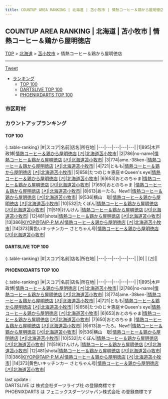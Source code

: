 ```yaml
---
title: COUNTUP AREA RANKING | 北海道 | 苫小牧市 | 情熱コーヒー＆鶏から屋明徳店
---
```

## COUNTUP AREA RANKING | 北海道 | 苫小牧市 | 情熱コーヒー＆鶏から屋明徳店

[TOP](/darts/rank/) > [北海道](/darts/rank/北海道/) > [苫小牧市](/darts/rank/北海道/苫小牧市/) > 情熱コーヒー＆鶏から屋明徳店

___

<a href="https://twitter.com/share?ref_src=twsrc%5Etfw" data-text="COUNTUP AREA RANKING | 北海道苫小牧市情熱コーヒー＆鶏から屋明徳店" class="twitter-share-button" data-hashtags="DARTSLIVE,PHOENIXDARTS,darts,ダーツ" data-show-count="false">Tweet</a>

* [ランキング](#カウントアップランキング)
    * [TOP 100](#top-100)
    * [DARTSLIVE TOP 100](#dartslive-top-100)
    * [PHOENIXDARTS TOP 100](#phoenixdarts-top-100)

### 市区町村

<ul>

</ul>

### カウントアップランキング

#### TOP 100



{:.table-ranking}
|#|スコア|名前|店名|所在地|
|---|---|---|---|---|
|1|895|<span class="rank-name-pd">木戸 政博</span>|<a href="/darts/rank/shops/88603.html">情熱コーヒー＆鶏から屋明徳店</a> <a href="https://vs.phoenixdarts.com/jp/shop/shopDetailInfo/s_88603?s_seq=88603">[↗]</a>|<a href="/darts/rank/北海道/苫小牧市">北海道苫小牧市</a>|
|2|786|<span class="rank-name-pd">no-name</span>|<a href="/darts/rank/shops/88603.html">情熱コーヒー＆鶏から屋明徳店</a> <a href="https://vs.phoenixdarts.com/jp/shop/shopDetailInfo/s_88603?s_seq=88603">[↗]</a>|<a href="/darts/rank/北海道/苫小牧市">北海道苫小牧市</a>|
|3|774|<span class="rank-name-pd">ame.-38ken-</span>|<a href="/darts/rank/shops/88603.html">情熱コーヒー＆鶏から屋明徳店</a> <a href="https://vs.phoenixdarts.com/jp/shop/shopDetailInfo/s_88603?s_seq=88603">[↗]</a>|<a href="/darts/rank/北海道/苫小牧市">北海道苫小牧市</a>|
|4|721|<span class="rank-name-pd">ともも</span>|<a href="/darts/rank/shops/88603.html">情熱コーヒー＆鶏から屋明徳店</a> <a href="https://vs.phoenixdarts.com/jp/shop/shopDetailInfo/s_88603?s_seq=88603">[↗]</a>|<a href="/darts/rank/北海道/苫小牧市">北海道苫小牧市</a>|
|5|658|<span class="rank-name-pd">たつのじ☆恵庭☆Queen&#x27;s eye</span>|<a href="/darts/rank/shops/88603.html">情熱コーヒー＆鶏から屋明徳店</a> <a href="https://vs.phoenixdarts.com/jp/shop/shopDetailInfo/s_88603?s_seq=88603">[↗]</a>|<a href="/darts/rank/北海道/苫小牧市">北海道苫小牧市</a>|
|6|653|<span class="rank-name-pd">おとのちゃま</span>|<a href="/darts/rank/shops/88603.html">情熱コーヒー＆鶏から屋明徳店</a> <a href="https://vs.phoenixdarts.com/jp/shop/shopDetailInfo/s_88603?s_seq=88603">[↗]</a>|<a href="/darts/rank/北海道/苫小牧市">北海道苫小牧市</a>|
|7|650|<span class="rank-name-pd">おとのちゃま </span>|<a href="/darts/rank/shops/88603.html">情熱コーヒー＆鶏から屋明徳店</a> <a href="https://vs.phoenixdarts.com/jp/shop/shopDetailInfo/s_88603?s_seq=88603">[↗]</a>|<a href="/darts/rank/北海道/苫小牧市">北海道苫小牧市</a>|
|8|613|<span class="rank-name-pd">あーたろ。New!!</span>|<a href="/darts/rank/shops/88603.html">情熱コーヒー＆鶏から屋明徳店</a> <a href="https://vs.phoenixdarts.com/jp/shop/shopDetailInfo/s_88603?s_seq=88603">[↗]</a>|<a href="/darts/rank/北海道/苫小牧市">北海道苫小牧市</a>|
|9|536|<span class="rank-name-pd">横山　聡</span>|<a href="/darts/rank/shops/88603.html">情熱コーヒー＆鶏から屋明徳店</a> <a href="https://vs.phoenixdarts.com/jp/shop/shopDetailInfo/s_88603?s_seq=88603">[↗]</a>|<a href="/darts/rank/北海道/苫小牧市">北海道苫小牧市</a>|
|10|532|<span class="rank-name-pd">たくぼん</span>|<a href="/darts/rank/shops/88603.html">情熱コーヒー＆鶏から屋明徳店</a> <a href="https://vs.phoenixdarts.com/jp/shop/shopDetailInfo/s_88603?s_seq=88603">[↗]</a>|<a href="/darts/rank/北海道/苫小牧市">北海道苫小牧市</a>|
|11|519|<span class="rank-name-pd">けんけん </span>|<a href="/darts/rank/shops/88603.html">情熱コーヒー＆鶏から屋明徳店</a> <a href="https://vs.phoenixdarts.com/jp/shop/shopDetailInfo/s_88603?s_seq=88603">[↗]</a>|<a href="/darts/rank/北海道/苫小牧市">北海道苫小牧市</a>|
|12|481|<span class="rank-name-pd">shota</span>|<a href="/darts/rank/shops/88603.html">情熱コーヒー＆鶏から屋明徳店</a> <a href="https://vs.phoenixdarts.com/jp/shop/shopDetailInfo/s_88603?s_seq=88603">[↗]</a>|<a href="/darts/rank/北海道/苫小牧市">北海道苫小牧市</a>|
|13|386|<span class="rank-name-pd">KIYOP@TAIP-P.M.A</span>|<a href="/darts/rank/shops/88603.html">情熱コーヒー＆鶏から屋明徳店</a> <a href="https://vs.phoenixdarts.com/jp/shop/shopDetailInfo/s_88603?s_seq=88603">[↗]</a>|<a href="/darts/rank/北海道/苫小牧市">北海道苫小牧市</a>|
|14|373|<span class="rank-name-pd">黄色いキッチンカー さとちゃん号</span>|<a href="/darts/rank/shops/88603.html">情熱コーヒー＆鶏から屋明徳店</a> <a href="https://vs.phoenixdarts.com/jp/shop/shopDetailInfo/s_88603?s_seq=88603">[↗]</a>|<a href="/darts/rank/北海道/苫小牧市">北海道苫小牧市</a>|


#### DARTSLIVE TOP 100



{:.table-ranking}
|#|スコア|名前|店名|所在地|
|---|---|---|---|---|
||0|<span class="rank-name-dl"> </span>|<a href="/darts/rank/shops/.html"></a> <a href="">[↗]</a>|<a href="/darts/rank//"></a>|


#### PHOENIXDARTS TOP 100



{:.table-ranking}
|#|スコア|名前|店名|所在地|
|---|---|---|---|---|
|1|895|<span class="rank-name-pd">木戸 政博</span>|<a href="/darts/rank/shops/88603.html">情熱コーヒー＆鶏から屋明徳店</a> <a href="https://vs.phoenixdarts.com/jp/shop/shopDetailInfo/s_88603?s_seq=88603">[↗]</a>|<a href="/darts/rank/北海道/苫小牧市">北海道苫小牧市</a>|
|2|786|<span class="rank-name-pd">no-name</span>|<a href="/darts/rank/shops/88603.html">情熱コーヒー＆鶏から屋明徳店</a> <a href="https://vs.phoenixdarts.com/jp/shop/shopDetailInfo/s_88603?s_seq=88603">[↗]</a>|<a href="/darts/rank/北海道/苫小牧市">北海道苫小牧市</a>|
|3|774|<span class="rank-name-pd">ame.-38ken-</span>|<a href="/darts/rank/shops/88603.html">情熱コーヒー＆鶏から屋明徳店</a> <a href="https://vs.phoenixdarts.com/jp/shop/shopDetailInfo/s_88603?s_seq=88603">[↗]</a>|<a href="/darts/rank/北海道/苫小牧市">北海道苫小牧市</a>|
|4|721|<span class="rank-name-pd">ともも</span>|<a href="/darts/rank/shops/88603.html">情熱コーヒー＆鶏から屋明徳店</a> <a href="https://vs.phoenixdarts.com/jp/shop/shopDetailInfo/s_88603?s_seq=88603">[↗]</a>|<a href="/darts/rank/北海道/苫小牧市">北海道苫小牧市</a>|
|5|658|<span class="rank-name-pd">たつのじ☆恵庭☆Queen&#x27;s eye</span>|<a href="/darts/rank/shops/88603.html">情熱コーヒー＆鶏から屋明徳店</a> <a href="https://vs.phoenixdarts.com/jp/shop/shopDetailInfo/s_88603?s_seq=88603">[↗]</a>|<a href="/darts/rank/北海道/苫小牧市">北海道苫小牧市</a>|
|6|653|<span class="rank-name-pd">おとのちゃま</span>|<a href="/darts/rank/shops/88603.html">情熱コーヒー＆鶏から屋明徳店</a> <a href="https://vs.phoenixdarts.com/jp/shop/shopDetailInfo/s_88603?s_seq=88603">[↗]</a>|<a href="/darts/rank/北海道/苫小牧市">北海道苫小牧市</a>|
|7|650|<span class="rank-name-pd">おとのちゃま </span>|<a href="/darts/rank/shops/88603.html">情熱コーヒー＆鶏から屋明徳店</a> <a href="https://vs.phoenixdarts.com/jp/shop/shopDetailInfo/s_88603?s_seq=88603">[↗]</a>|<a href="/darts/rank/北海道/苫小牧市">北海道苫小牧市</a>|
|8|613|<span class="rank-name-pd">あーたろ。New!!</span>|<a href="/darts/rank/shops/88603.html">情熱コーヒー＆鶏から屋明徳店</a> <a href="https://vs.phoenixdarts.com/jp/shop/shopDetailInfo/s_88603?s_seq=88603">[↗]</a>|<a href="/darts/rank/北海道/苫小牧市">北海道苫小牧市</a>|
|9|536|<span class="rank-name-pd">横山　聡</span>|<a href="/darts/rank/shops/88603.html">情熱コーヒー＆鶏から屋明徳店</a> <a href="https://vs.phoenixdarts.com/jp/shop/shopDetailInfo/s_88603?s_seq=88603">[↗]</a>|<a href="/darts/rank/北海道/苫小牧市">北海道苫小牧市</a>|
|10|532|<span class="rank-name-pd">たくぼん</span>|<a href="/darts/rank/shops/88603.html">情熱コーヒー＆鶏から屋明徳店</a> <a href="https://vs.phoenixdarts.com/jp/shop/shopDetailInfo/s_88603?s_seq=88603">[↗]</a>|<a href="/darts/rank/北海道/苫小牧市">北海道苫小牧市</a>|
|11|519|<span class="rank-name-pd">けんけん </span>|<a href="/darts/rank/shops/88603.html">情熱コーヒー＆鶏から屋明徳店</a> <a href="https://vs.phoenixdarts.com/jp/shop/shopDetailInfo/s_88603?s_seq=88603">[↗]</a>|<a href="/darts/rank/北海道/苫小牧市">北海道苫小牧市</a>|
|12|481|<span class="rank-name-pd">shota</span>|<a href="/darts/rank/shops/88603.html">情熱コーヒー＆鶏から屋明徳店</a> <a href="https://vs.phoenixdarts.com/jp/shop/shopDetailInfo/s_88603?s_seq=88603">[↗]</a>|<a href="/darts/rank/北海道/苫小牧市">北海道苫小牧市</a>|
|13|386|<span class="rank-name-pd">KIYOP@TAIP-P.M.A</span>|<a href="/darts/rank/shops/88603.html">情熱コーヒー＆鶏から屋明徳店</a> <a href="https://vs.phoenixdarts.com/jp/shop/shopDetailInfo/s_88603?s_seq=88603">[↗]</a>|<a href="/darts/rank/北海道/苫小牧市">北海道苫小牧市</a>|
|14|373|<span class="rank-name-pd">黄色いキッチンカー さとちゃん号</span>|<a href="/darts/rank/shops/88603.html">情熱コーヒー＆鶏から屋明徳店</a> <a href="https://vs.phoenixdarts.com/jp/shop/shopDetailInfo/s_88603?s_seq=88603">[↗]</a>|<a href="/darts/rank/北海道/苫小牧市">北海道苫小牧市</a>|


<div class="footer border-top border-gray-light mt-5 pt-3 text-right text-gray">
    last update : <span style="font-weight: italic" id="foot_last_modified"></span><br />
    DARTSLIVE は 株式会社ダーツライブ社 の登録商標です<br />
    PHOENIXDARTS は フェニックスダーツジャパン株式会社 の登録商標です<br />
</div>

<script src="https://cdnjs.cloudflare.com/ajax/libs/jquery.tablesorter/2.31.3/js/jquery.tablesorter.min.js" integrity="sha512-qzgd5cYSZcosqpzpn7zF2ZId8f/8CHmFKZ8j7mU4OUXTNRd5g+ZHBPsgKEwoqxCtdQvExE5LprwwPAgoicguNg==" crossorigin="anonymous" referrerpolicy="no-referrer"></script>
<link rel="stylesheet" href="https://cdnjs.cloudflare.com/ajax/libs/jquery.tablesorter/2.31.3/css/theme.default.min.css" integrity="sha512-wghhOJkjQX0Lh3NSWvNKeZ0ZpNn+SPVXX1Qyc9OCaogADktxrBiBdKGDoqVUOyhStvMBmJQ8ZdMHiR3wuEq8+w==" crossorigin="anonymous" referrerpolicy="no-referrer" />
<script>
$(function() {
    $(".table-ranking").tablesorter({sortList:[[0, 0]]});
    $("#foot_last_modified").text(formatDate(new Date(document.lastModified), 'yyyy-MM-dd HH:mm:ss'));
});
</script>

<script async src="https://platform.twitter.com/widgets.js" charset="utf-8"></script>